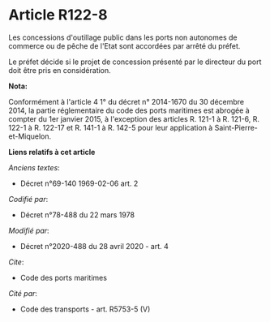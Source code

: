 # Article R122-8

Les concessions d'outillage public dans les ports non autonomes de commerce ou de pêche de l'Etat sont accordées par arrêté
du préfet.

Le préfet décide si le projet de concession présenté par le directeur du port doit être pris en considération.

**Nota:**

Conformément à l'article 4 1° du décret n° 2014-1670 du 30 décembre 2014, la partie réglementaire du code des ports maritimes
est abrogée à compter du 1er janvier 2015, à l'exception des articles R. 121-1 à R. 121-6, R. 122-1 à R. 122-17 et R. 141-1 à
R. 142-5 pour leur application à Saint-Pierre-et-Miquelon.

**Liens relatifs à cet article**

_Anciens textes_:

  - Décret n°69-140 1969-02-06 art. 2

_Codifié par_:

  - Décret n°78-488 du 22 mars 1978

_Modifié par_:

  - Décret n°2020-488 du 28 avril 2020 - art. 4

_Cite_:

  - Code des ports maritimes

_Cité par_:

  - Code des transports - art. R5753-5 (V)
